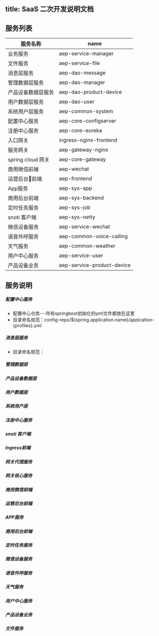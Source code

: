 title:  SaaS 二次开发说明文档
---
## 服务列表
| 服务名称           | name                       |
| ------------------ | -------------------------- |
| 业务服务           | aep-service-manager        |
| 文件服务           | aep-service-file           |
| 消息层服务         | aep-dao-message            |
| 管理数据层服务     | aep-dao-manager            |
| 产品设备数据层服务 | aep-dao-product-device     |
| 用户数据层服务     | aep-dao-user               |
| 系统用户层服务     | aep-common-system          |
| 配置中心服务       | aep-core-configserver      |
| 注册中心服务       | aep-core-eureka            |
| 入口网关           | ingress-nginx-frontend     |
| 服务网关           | aep-gateway-nginx          |
| spring cloud 网关  | aep-core-gateway           |
| 商用微信前端       | aep-wechat                 |
| 运营后台前端      | aep-frontend               |
| App服务            | aep-sys-app                |
| 商用后台前端       | aep-sys-backend            |
| 定时任务服务       | aep-sys-job                |
| snoti 客户端       | aep-sys-netty              |
| 微信设备服务       | aep-service-wechat         |
| 语音外呼服务       | aep-common-voice-calling   |
| 天气服务           | aep-common-weather         |
| 用户中心服务       | aep-service-user           |
| 产品设备业务       | aep-service-product-device |


## 服务说明

##### 配置中心服务
* 配置中心仓库---所有springboot初始化的yml文件都放在这里
* 目录命名规范：config-repo/${spring.application.name}/appication-{profiles}.yml

##### 消息层服务
* 目录命名规范：

##### 管理数据层
##### 产品设备数据层
##### 用户数据层
##### 系统用户层
##### 注册中心服务
##### snoti 客户端
##### Ingress前端
##### 网关代理服务
##### 网关核心服务
##### 商用微信前端
##### 运营后台前端
##### APP服务
##### 商用后台前端
##### 定时任务服务
##### 微信设备服务
##### 语音外呼服务
##### 天气服务
##### 用户中心服务
##### 产品设备业务
##### 文件服务
